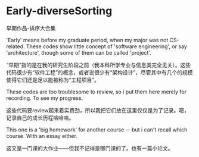 # Early-diverseSorting
早期作品-排序大合集

'Early' means before my graduate period, when my major was not CS-related. These codes show little concept of 'software engineering', or say 'architecture', though some of them can be called 'project'.

“早期”指的是在我的研究生阶段之前（我本科所学专业与信息类完全无关）。这些代码很少有“软件工程”的概念，或者说很少有“架构设计”，尽管其中有几个的规模使得它们还是足以能被称为“工程项目”。

These codes are too troublesome to review, so i put them here merely for recording. To see my progress.

这些代码要review起来着实费劲，所以我把它们放在这里仅仅是为了记录。嗯，记录自己的成长历程哈哈哈。

This one is a 'big homework' for another course -- but i can't recall which course. With an essay either.

这又是一门课的大作业——但我不记得是哪门课的了。也有一篇小论文。

